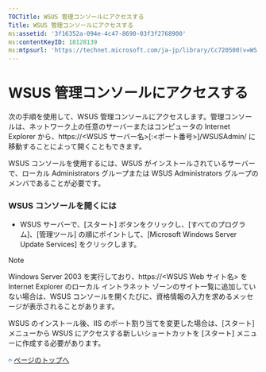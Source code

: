 ```yaml
---
TOCTitle: WSUS 管理コンソールにアクセスする
Title: WSUS 管理コンソールにアクセスする
ms:assetid: '3f16352a-094e-4c47-8690-03f3f2768900'
ms:contentKeyID: 18128139
ms:mtpsurl: 'https://technet.microsoft.com/ja-jp/library/Cc720500(v=WS.10)'
---
```


WSUS 管理コンソールにアクセスする
=================================

次の手順を使用して、WSUS 管理コンソールにアクセスします。管理コンソールは、ネットワーク上の任意のサーバーまたはコンピュータの Internet Explorer から、https://&lt;WSUS サーバー名&gt;\[:&lt;ポート番号&gt;\]/WSUSAdmin/ に移動することによって開くこともできます。

WSUS コンソールを使用するには、WSUS がインストールされているサーバーで、ローカル Administrators グループまたは WSUS Administrators グループのメンバであることが必要です。

### WSUS コンソールを開くには

-   WSUS サーバーで、\[スタート\] ボタンをクリックし、\[すべてのプログラム\]、\[管理ツール\] の順にポイントして、\[Microsoft Windows Server Update Services\] をクリックします。

> [!NOTE]  
> Windows Server 2003 を実行しており、https://&lt;WSUS Web サイト名&gt; を Internet Explorer のローカル イントラネット ゾーンのサイト一覧に追加していない場合は、WSUS コンソールを開くたびに、資格情報の入力を求めるメッセージが表示されることがあります。

WSUS のインストール後、IIS のポート割り当てを変更した場合は、\[スタート\] メニューから WSUS にアクセスする新しいショートカットを \[スタート\] メニューに作成する必要があります。

![](images/Cc720500.arrow_px_up(ja-jp,WS.10).gif) [ページのトップへ](#ctl00_rs1_eb1_panel1)
